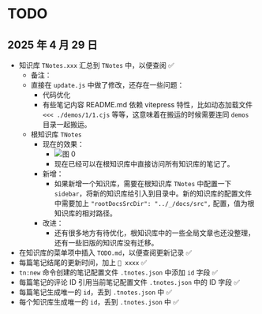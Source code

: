 # TODO

## 2025 年 4 月 29 日

- 知识库 `TNotes.xxx` 汇总到 `TNotes` 中，以便查阅 ✅
  - 备注：
  - 直接在 `update.js` 中做了修改，还存在一些问题：
    - 代码优化
    - 有些笔记内容 README.md 依赖 vitepress 特性，比如动态加载文件 `<<< ./demos/1/1.cjs` 等等，这意味着在搬运的时候需要连同 `demos` 目录一起搬运。
  - 根知识库 `TNotes`
    - 现在的效果：
      - ![图 0](https://cdn.jsdelivr.net/gh/Tdahuyou/imgs@main/2025-04-29-22-47-30.png)
      - 现在已经可以在根知识库中直接访问所有知识库的笔记了。
    - 新增：
      - 如果新增一个知识库，需要在根知识库 `TNotes` 中配置一下 `sidebar`，将新的知识库给引入到目录中。新的知识库的配置文件中需要加上 `"rootDocsSrcDir": "../_/docs/src",` 配置，值为根知识库的相对路径。
    - 改进：
      - 还有很多地方有待优化，根知识库中的一些全局文章也还没整理，还有一些旧版的知识库没有迁移。
- 在知识库的菜单项中插入 `TODO.md`，以便查阅更新记录 ✅
- 每篇笔记结尾的更新时间，加上 `👣 xxxx` ✅
- `tn:new` 命令创建的笔记配置文件 `.tnotes.json` 中添加 `id` 字段 ✅
- 每篇笔记的评论 ID 引用当前笔记配置文件 `.tnotes.json` 中的 ID 字段 ✅
- 每篇笔记生成唯一的 `id`，丢到 `.tnotes.json` 中 ✅
- 每个知识库生成唯一的 `id`，丢到 `.tnotes.json` 中 ✅
